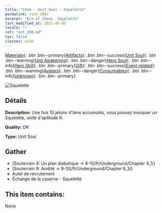 ```yaml
---
title: "Item - Unit Soul - Squelette"
permalink: /unt_208/
excerpt: "Era of Chaos  Squelette"
last_modified_at: 2021-05-05
locale: fr
ref: "unt_208.md"
toc: false
classes: wide
---
```

 [Materials](/ItemsFR/){: .btn .btn--primary}[Artifacts](/ItemsFR/Artifacts/){: .btn .btn--success}[Unit Soul](/ItemsFR/UnitSoul/){: .btn .btn--warning}[Unit Awakening](/ItemsFR/UnitAwakening/){: .btn .btn--danger}[Hero Soul](/ItemsFR/HeroSoul/){: .btn .btn--info}[Hero Skill](/ItemsFR/HeroSkill/){: .btn .btn--primary}[Gift](/ItemsFR/Gift/){: .btn .btn--success}[Event related](/ItemsFR/Events/){: .btn .btn--warning}[Avatars](/ItemsFR/Avatars/){: .btn .btn--danger}[Consumables](/ItemsFR/Consumables/){: .btn .btn--info}[Unknown](/ItemsFR/Unknown/){: .btn .btn--primary}

 ![Squelette](/images/u/ti_kulouzhanshi.jpg)

## Détails
 **Description:** Une fois 10 jetons d'âme accumulés, vous pouvez invoquer un Squelette, unité d'aptitude R.

 **Quality:** <span style="color: #0000CD">OK</span>

 **Type:** Unit Soul

## Gather

*    [Souterrain 4: Un plan diabolique -> 4-1](/fr/Underground/Chapter 4_1/) 
*    [Souterrain 9: Avidité -> 9-3](/fr/Underground/Chapter 9_3/) 
*    Autel de recrutement 
*    Échange de la caserne - Squelette 

## This item contains:

  None

